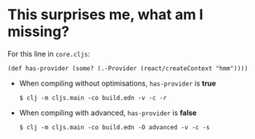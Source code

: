 # This surprises me, what am I missing?

For this line in `core.cljs`:

`(def has-provider (some? (.-Provider (react/createContext "hmm"))))`

- When compiling without optimisations, `has-provider` is **true**

    `$ clj -m cljs.main -co build.edn -v -c -r`

- When compiling with advanced, `has-provider` is **false**

    `$ clj -m cljs.main -co build.edn -O advanced -v -c -s`